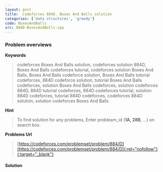 ```yaml
---
layout: post
title:  Codeforces 884D. Boxes And Balls solution
categories: ['data structures', 'greedy']
code: BoxesAndBalls
src: 884D-BoxesAndBalls.cpp
---
```

### **Problem overviews**

**Keywords**
> codeforces Boxes And Balls solution, codeforces solution 884D, Boxes And Balls codeforces tutorial, codeforces solution Boxes And Balls, Boxes And Balls codeforce solution, Boxes And Balls tutorial codeforces, 884D codeforce solution, tutorial Boxes And Balls codeforces, solution Boxes And Balls codeforces, solution codeforces 884D, 884D tutorial codeforces, 884D codeforces tutorial, solution 884D codeforces, tutorial 884D codeforces, codeforces 884D solution, solution codeforces Boxes And Balls

**Hint**
> To find solution for any problems, Enter probleam_id (**1A, 28B**, ...) on search box. 

**Problems Url**
> [https://codeforces.com/problemset/problem/884/D](https://codeforces.com/problemset/problem/884/D){:rel="nofollow"}{:target="_blank"}

#### **Solution**



